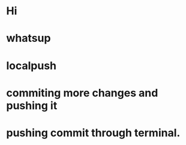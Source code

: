 # Hi
# whatsup

# localpush

# commiting more changes and pushing it

# pushing commit through terminal.